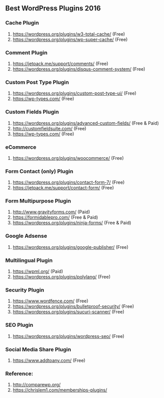 ## Best WordPress Plugins 2016

### Cache Plugin
1. https://wordpress.org/plugins/w3-total-cache/ (Free) 
2. https://wordpress.org/plugins/wp-super-cache/ (Free)

### Comment Plugin
1. https://jetpack.me/support/comments/ (Free)
2. https://wordpress.org/plugins/disqus-comment-system/ (Free)

### Custom Post Type Plugin
1. https://wordpress.org/plugins/custom-post-type-ui/  (Free)
2. https://wp-types.com/ (Free)

### Custom Fields Plugin
1. https://wordpress.org/plugins/advanced-custom-fields/ (Free & Paid)
2. http://customfieldsuite.com/ (Free)
3. https://wp-types.com/ (Free)

### eCommerce
1. https://wordpress.org/plugins/woocommerce/ (Free)

### Form Contact (only) Plugin
1. https://wordpress.org/plugins/contact-form-7/ (Free)
2. https://jetpack.me/support/contact-form/ (Free)

### Form Multipurpose Plugin
1. http://www.gravityforms.com/ (Paid)
2. https://formidablepro.com/ (Free & Paid)
3. https://wordpress.org/plugins/ninja-forms/ (Free & Paid)

### Google Adsense
1. https://wordpress.org/plugins/google-publisher/ (Free)

### Multilingual Plugin
1. https://wpml.org/ (Paid)
2. https://wordpress.org/plugins/polylang/ (Free)

### Security Plugin
1. https://www.wordfence.com/ (Free)
2. https://wordpress.org/plugins/bulletproof-security/ (Free)
3. https://wordpress.org/plugins/sucuri-scanner/ (Free)

### SEO Plugin
1. https://wordpress.org/plugins/wordpress-seo/ (Free)

### Social Media Share Plugin
1. https://www.addtoany.com/ (Free)

### Reference: 
1. http://comparewp.org/
2. https://chrislem1.com/memberships-plugins/

